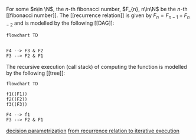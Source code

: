 
For some $n\in \N$, the $n$-th fibonacci number, $F_{n}, n\in\N$ be the $n$-th [[fibonacci number]]. The [[recurrence relation]] is given by $F_{n} = F_{n-1} +F_{n-2}$ and is modelled by the following [[DAG]]:

```mermaid
flowchart TD


F4 --> F3 & F2
F3 --> F2 & F1
```

The recursive execution (call stack) of computing the function is modelled by the following [[tree]]:

```mermaid
flowchart TD

f1((F1))
f2((F2))
f3((F3))

F4 --> f1
F3 --> F2 & F1

```




[decision parametrization](https://www.youtube.com/watch?v=gK8KmTDtX8E)
[from recurrence relation to iterative execution](https://www.youtube.com/watch?v=NA7u5GTh6fw)
